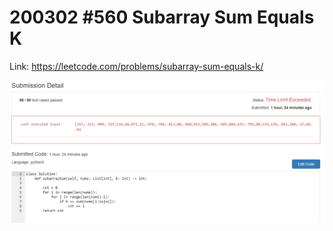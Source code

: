 # 200302 #560 Subarray Sum Equals K
Link: https://leetcode.com/problems/subarray-sum-equals-k/

![1st trial](https://github.com/minyookim/DailyCoding/blob/master/200302%20%23560%20Subarray%20Sum%20Equals%20K/1st%20trial%20with%20brute%20force%20algorithm.PNG)
